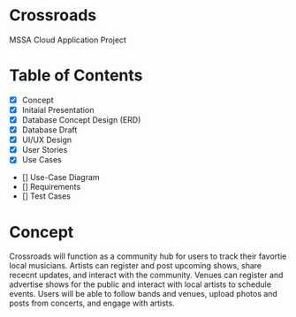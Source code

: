 
# Crossroads
 
MSSA Cloud Application Project


# Table of Contents

- [x] Concept
- [x] Initaial Presentation 
- [x] Database Concept Design (ERD) 
- [x] Database Draft 
- [x] UI/UX Design 
- [x] User Stories 
- [x] Use Cases 
- [] Use-Case Diagram 
- [] Requirements 
- [] Test Cases 

# Concept


Crossroads will function as a community hub for users to track their favortie local musicians. Artists can register and post upcoming shows, share rececnt updates, and interact with the community. Venues can register and advertise shows for the public and interact with local artists to schedule events. Users will be able to follow bands and venues, upload photos and posts from concerts, and engage with artists.
